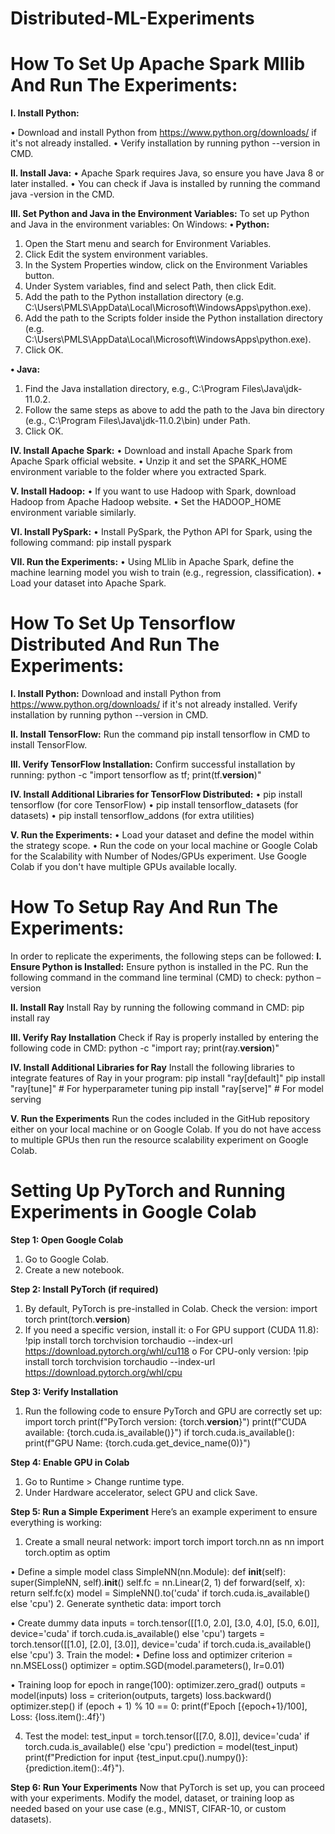 # Distributed-ML-Experiments 


# **How To Set Up Apache Spark Mllib And Run The Experiments:**

**I. Install Python:**

•	Download and install Python from https://www.python.org/downloads/  if it's not already installed. 
•	Verify installation by running python --version in CMD.

**II. Install Java:**
•	Apache Spark requires Java, so ensure you have Java 8 or later installed.
•	You can check if Java is installed by running the command java -version in the CMD.

**III. Set Python and Java in the Environment Variables:**
To set up Python and Java in the environment variables:
On Windows:
**•	Python:**
1.	Open the Start menu and search for Environment Variables.
2.	Click Edit the system environment variables.
3.	In the System Properties window, click on the Environment Variables button.
4.	Under System variables, find and select Path, then click Edit.
5.	Add the path to the Python installation directory (e.g. C:\Users\PMLS\AppData\Local\Microsoft\WindowsApps\python.exe).
6.	Add the path to the Scripts folder inside the Python installation directory (e.g. C:\Users\PMLS\AppData\Local\Microsoft\WindowsApps\python.exe).
7.	Click OK.

**•	Java:**
1.	Find the Java installation directory, e.g., C:\Program Files\Java\jdk-11.0.2.
2.	Follow the same steps as above to add the path to the Java bin directory (e.g., C:\Program Files\Java\jdk-11.0.2\bin) under Path.
3.	Click OK.

**IV. Install Apache Spark:**
•	Download and install Apache Spark from Apache Spark official website.
•	Unzip it and set the SPARK_HOME environment variable to the folder where you extracted Spark.

**V. Install Hadoop:**
•	If you want to use Hadoop with Spark, download Hadoop from Apache Hadoop website.
•	Set the HADOOP_HOME environment variable similarly.


**VI. Install PySpark:**
•	Install PySpark, the Python API for Spark, using the following command:
pip install pyspark


**VII. Run the Experiments:**
•	Using MLlib in Apache Spark, define the machine learning model you wish to train (e.g., regression, classification).
•	Load your dataset into Apache Spark.














# **How To Set Up Tensorflow Distributed And Run The Experiments:**

**I. Install Python:**
Download and install Python from https://www.python.org/downloads/  if it's not already installed. Verify installation by running python --version in CMD.

**II. Install TensorFlow:**
Run the command pip install tensorflow in CMD to install TensorFlow.

**III. Verify TensorFlow Installation:**
Confirm successful installation by running:
python -c "import tensorflow as tf; print(tf.__version__)"

**IV. Install Additional Libraries for TensorFlow Distributed:**
•	pip install tensorflow (for core TensorFlow)
•	pip install tensorflow_datasets (for datasets)
•	pip install tensorflow_addons (for extra utilities)

**V. Run the Experiments:**
•	Load your dataset and define the model within the strategy scope.
•	Run the code on your local machine or Google Colab for the Scalability with Number of Nodes/GPUs experiment. Use Google Colab if you don't have multiple GPUs available locally.












# **How To Setup Ray And Run The Experiments:**

In order to replicate the experiments, the following steps can be followed:
**I. Ensure Python is Installed:**
Ensure python is installed in the PC. Run the following command in the command line terminal (CMD) to check:
python –version

**II. Install Ray**
Install Ray by running the following command in CMD:
pip install ray

**III. Verify Ray Installation**
Check if Ray is properly installed by entering the following code in CMD:
python -c "import ray; print(ray.__version__)"

**IV. Install Additional Libraries for Ray**
Install the following libraries to integrate features of Ray in your program:
pip install "ray[default]"
pip install "ray[tune]"  # For hyperparameter tuning
pip install "ray[serve]"  # For model serving

**V. Run the Experiments**
Run the codes included in the GitHub repository either on your local machine or on Google Colab. If you do not have access to multiple GPUs then run the resource scalability experiment on Google Colab.



# Setting Up PyTorch and Running Experiments in Google Colab

**Step 1: Open Google Colab**
1.	Go to Google Colab.
2.	Create a new notebook.
   
**Step 2: Install PyTorch (if required)**
1.	By default, PyTorch is pre-installed in Colab. Check the version:
import torch
print(torch.__version__)
2.	If you need a specific version, install it:
o	For GPU support (CUDA 11.8):
!pip install torch torchvision torchaudio --index-url https://download.pytorch.org/whl/cu118
o	For CPU-only version:
!pip install torch torchvision torchaudio --index-url https://download.pytorch.org/whl/cpu

**Step 3: Verify Installation**
1.	Run the following code to ensure PyTorch and GPU are correctly set up:
import torch
print(f"PyTorch version: {torch.__version__}")
print(f"CUDA available: {torch.cuda.is_available()}")
if torch.cuda.is_available():
print(f"GPU Name: {torch.cuda.get_device_name(0)}")

**Step 4: Enable GPU in Colab**
1.	Go to Runtime > Change runtime type.
2.	Under Hardware accelerator, select GPU and click Save.

**Step 5: Run a Simple Experiment**
Here’s an example experiment to ensure everything is working:


1.	Create a small neural network:
import torch
import torch.nn as nn
import torch.optim as optim

•	Define a simple model
class SimpleNN(nn.Module):
    def __init__(self):
        super(SimpleNN, self).__init__()
        self.fc = nn.Linear(2, 1)
    def forward(self, x):
        return self.fc(x)
model = SimpleNN().to('cuda' if torch.cuda.is_available() else 'cpu')
2.	Generate synthetic data:
import torch

•	Create dummy data
inputs = torch.tensor([[1.0, 2.0], [3.0, 4.0], [5.0, 6.0]], device='cuda' if torch.cuda.is_available() else 'cpu')
targets = torch.tensor([[1.0], [2.0], [3.0]], device='cuda' if torch.cuda.is_available() else 'cpu')
3.	Train the model:
•	Define loss and optimizer
criterion = nn.MSELoss()
optimizer = optim.SGD(model.parameters(), lr=0.01)

•	Training loop
for epoch in range(100):
    optimizer.zero_grad()
    outputs = model(inputs)
    loss = criterion(outputs, targets)
    loss.backward()
    optimizer.step()
    if (epoch + 1) % 10 == 0:
        print(f'Epoch [{epoch+1}/100], Loss: {loss.item():.4f}')

4.	Test the model:
test_input = torch.tensor([[7.0, 8.0]], device='cuda' if torch.cuda.is_available() else 'cpu')
prediction = model(test_input)
print(f"Prediction for input {test_input.cpu().numpy()}: {prediction.item():.4f}").

**Step 6: Run Your Experiments**
Now that PyTorch is set up, you can proceed with your experiments. Modify the model, dataset, or training loop as needed based on your use case (e.g., MNIST, CIFAR-10, or custom datasets).


